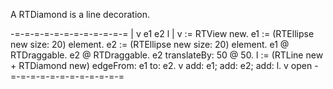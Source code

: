 A RTDiamond is a line decoration. 

-=-=-=-=-=-=-=-=-=-=-=-=
| v e1 e2 l |
v := RTView new.
e1 := (RTEllipse new size: 20) element.
e2 := (RTEllipse new size: 20) element.
e1 @ RTDraggable.
e2 @ RTDraggable.
e2 translateBy: 50 @ 50.
l := (RTLine new + RTDiamond new) edgeFrom: e1 to: e2. 
v add: e1; add: e2; add: l.
v open
-=-=-=-=-=-=-=-=-=-=-=-=